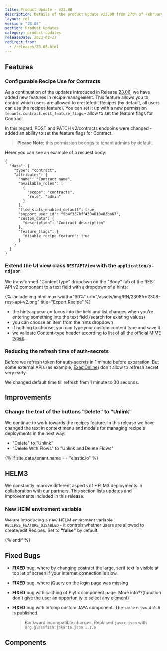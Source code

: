 ```yaml
---
title: Product Update - v23.08
description: Details of the product update v23.08 from 27th of February 2023.
layout: rel
version: "23.08"
section: Product Updates
category: product-updates
releaseDate: 2023-02-27
redirect_from:
  - /releases/23.08.html
---
```


## Features

### Configurable Recipe Use for Contracts

As a continuation of the updates introduced in Release [23.06](/releases/23/06#new-recipe-createedit-ui-features), we have added new features in recipe management. This feature allows you to control which users are allowed to create/edit Recipes (by default, all users can use the recipes feature). You can set it up with a new permission `tenants.contract.edit_feature_flags` - allow to set the feature flags for Contract.

In this regard, POST and PATCH v2/contracts endpoins were changed - added an ability to set the feature flags for Contract.

> **Please Note:** this permission belongs to tenant admins by default.

Herer you can see an example of a request body:

```
{
  "data": {
    "type": "contract",
    "attributes": {
      "name": "Contract name",
      "available_roles": [
        {
          "scope": "contracts",
          "role": "admin"
        }
      ],
      "flow_stats_enabled_default": true,
      "support_user_id": "5b4f337bff4304610483ba67",
      "custom_data": {
        "description": "Contract description"
      },
      "feature_flags": {
        "disable_recipe_feature": true
      }
    }
  }
}
```

### Extend the UI view class `RESTAPIView` with the `application/x-ndjson`

We transformed "Content type" dropdown on the "Body" tab of the REST API v2 component to a text field with a dropdown of a hints:

{% include img.html max-width="60%" url="/assets/img/RN/2308/rn2308-rest-api-v2.png" title="Export Recipe" %}

- the hints appear on focus into the field and list changes when you're entering something into the text field (search for existing values)
- you can choose an item from the hints dropdown
- if nothing to choose, you can type your custom content type and save it
- we validate Content-type header according to [list of all the official MIME types](https://www.iana.org/assignments/media-types/media-types.xhtml).

### Reducing the refresh time of auth-secrets

Before we refresh token for auth-secrets in 1 minute before exparation. But some external APIs (as example, [ExactOnline](https://support.exactonline.com/community/login?ec=301&startURL=%2Fcommunity%2Fs%2Fknowledge-base%23All-All-DNO-Simulation-gen-apilimits)) don't allow to refresh secret very early.

We changed default time till refresh from 1 minute to 30 seconds.

## Improvements

### Change the text of the buttons "Delete" to "Unlink"

We continue to work towards the recipes feature. In this release we have changed the text in context menu and modals for managing recipe's deployments in the next way:

- "Delete" to "Unlink"
- "Delete With Flows" to "Unlink and Delete Flows"

{% if site.data.tenant.name == "elastic.io" %}

## HELM3

We constantly improve different aspects of HELM3 deployments in collaboration
with our partners. This section lists updates and improvements included in this release.

### New HElM enviroment variable

We are introducing a new HELM enviroment variable `RECIPES_FEATURE_DISABLED` - it controls whether users are allowed to create/edit Recipes. Set to **"false"** by default.

{% endif %}

## Fixed Bugs

*   **FIXED** bug, where by changing contract the large, serif text is visible at top let of screen if your internet connection is slow.

*   **FIXED** bug, where jQuery on the login page was missing

*   **FIXED** bug with caching of Plytix component page. More info??(function don't give the user an opportunity to select any element)

*   **FIXED** bug with Infobip custom JAVA component. The `sailor-jvm 4.0.0` is published.
    >Backward incompatible changes. Replaced `javax.json` with `org.glassfish:jakarta.json:1.1.6`

## Components
